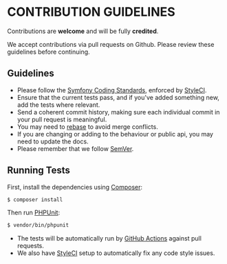 # CONTRIBUTION GUIDELINES

Contributions are **welcome** and will be fully **credited**.

We accept contributions via pull requests on Github. Please review these guidelines before continuing.

## Guidelines

* Please follow the [Symfony Coding Standards](https://symfony.com/doc/current/contributing/code/standards.html), enforced by [StyleCI](https://styleci.io/).
* Ensure that the current tests pass, and if you've added something new, add the tests where relevant.
* Send a coherent commit history, making sure each individual commit in your pull request is meaningful.
* You may need to [rebase](https://git-scm.com/book/en/v2/Git-Branching-Rebasing) to avoid merge conflicts.
* If you are changing or adding to the behaviour or public api, you may need to update the docs.
* Please remember that we follow [SemVer](https://semver.org/).

## Running Tests

First, install the dependencies using [Composer](https://getcomposer.org/):

```bash
$ composer install
```

Then run [PHPUnit](https://phpunit.de/):

```bash
$ vendor/bin/phpunit
```

* The tests will be automatically run by [GitHub Actions](https://github.com/features/actions) against pull requests.
* We also have [StyleCI](https://styleci.io/) setup to automatically fix any code style issues.
